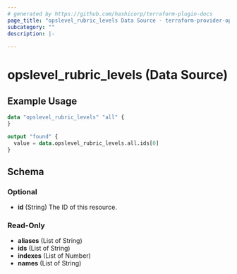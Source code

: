 ```yaml
---
# generated by https://github.com/hashicorp/terraform-plugin-docs
page_title: "opslevel_rubric_levels Data Source - terraform-provider-opslevel"
subcategory: ""
description: |-
  
---
```


# opslevel_rubric_levels (Data Source)



## Example Usage

```terraform
data "opslevel_rubric_levels" "all" {
}

output "found" {
  value = data.opslevel_rubric_levels.all.ids[0]
}
```

<!-- schema generated by tfplugindocs -->
## Schema

### Optional

- **id** (String) The ID of this resource.

### Read-Only

- **aliases** (List of String)
- **ids** (List of String)
- **indexes** (List of Number)
- **names** (List of String)


